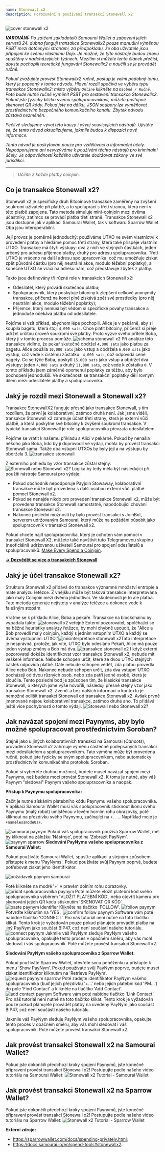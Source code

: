 ```yaml
---
name: Stonewall x2
description: Porozumění a používání transakcí Stonewall x2
---
```

![cover stonewall x2](assets/cover.webp)

***VAROVÁNÍ:** Po zatčení zakladatelů Samourai Wallet a zabavení jejich serverů 24. dubna fungují transakce Stonewallx2 pouze manuální výměnou PSBT mezi dotčenými stranami, za předpokladu, že oba uživatelé jsou připojeni ke svému vlastnímu Dojo. Je možné, že tyto nástroje budou znovu spuštěny v nadcházejících týdnech. Mezitím si můžete tento článek přečíst, abyste pochopili teoretické fungování Stonewallx2 a naučili se je provádět ručně.*

_Pokud zvažujete provést Stonewallx2 ručně, postup je velmi podobný tomu, který je popsaný v tomto návodu. Hlavní rozdíl spočívá ve výběru typu transakce Stonewallx2: místo výběru `Online` klikněte na `Osobně / Ručně`. Poté bude nutné ručně vyměnit PSBT pro sestavení transakce Stonewallx2. Pokud jste fyzicky blízko svému spolupracovníkovi, můžete postupně skenovat QR kódy. Pokud jste na dálku, JSON soubory lze vyměňovat prostřednictvím bezpečného komunikačního kanálu. Zbytek návodu zůstává nezměněn._

_Pečlivě sledujeme vývoj této kauzy i vývoj souvisejících nástrojů. Ujistěte se, že tento návod aktualizujeme, jakmile budou k dispozici nové informace._

_Tento návod je poskytován pouze pro vzdělávací a informační účely. Nepodporujeme ani nevyzýváme k používání těchto nástrojů pro kriminální účely. Je odpovědností každého uživatele dodržovat zákony ve své jurisdikci._

---

> *Učiňte z každé platby coinjoin.*

## Co je transakce Stonewall x2?

Stonewall x2 je specifický druh Bitcoinové transakce zaměřený na zvýšení soukromí uživatele při platbě, a to spoluprací s třetí stranou, která není v této platbě zapojena. Tato metoda simuluje mini-coinjoin mezi dvěma účastníky, zatímco se provádí platba třetí straně. Transakce Stonewall x2 jsou dostupné jak v aplikaci Samourai Wallet, tak v softwaru Sparrow Wallet. Oba jsou interoperabilní.

Její provoz je poměrně jednoduchý: používáme UTXO ve svém vlastnictví k provedení platby a hledáme pomoc třetí strany, která také přispěje vlastním UTXO. Transakce má čtyři výstupy: dva z nich ve stejných částkách, jeden určený pro adresu příjemce platby, druhý pro adresu spolupracovníka. Třetí UTXO je vráceno na další adresu spolupracovníka, což mu umožňuje získat zpět původní částku (pro něj neutrální akce, modulo těžební poplatky), a konečné UTXO se vrací na adresu nám, což představuje zbytek z platby.

Takto jsou definovány tři různé role v transakcích Stonewall x2:
- Odesílatel, který provádí skutečnou platbu;
- Spolupracovník, který poskytuje bitcoiny k zlepšení celkové anonymity transakce, přičemž na konci plně získává zpět své prostředky (pro něj neutrální akce, modulo těžební poplatky);
- Příjemce, který nemusí být vědom si specifické povahy transakce a jednoduše očekává platbu od odesílatele.

Pojďme si vzít příklad, abychom lépe pochopili. Alice je v pekárně, aby si koupila bagetu, která stojí `4,000 sats`. Chce platit bitcoiny, přičemž si přeje udržet určitou úroveň soukromí své platby. Proto vyzve svého přítele Boba, který jí v tomto procesu pomůže.
![schema stonewall x2](assets/en/1.webp)
Při analýze této transakce vidíme, že pekař skutečně obdržel `4,000 sats` jako platbu za bagetu. Alice použila `10,000 sats` jako vstup a obdržela `6,000 sats` jako výstup, což vede k čistému zůstatku `-4,000 sats`, což odpovídá ceně bagety. Co se týče Boba, poskytl `15,000 sats` jako vstup a obdržel dva výstupy: jeden `4,000 sats` a druhý `11,000 sats`, což vede k zůstatku `0`. V tomto příkladu jsem záměrně opomenul poplatky za těžbu, aby bylo pochopení jednodušší. Ve skutečnosti se transakční poplatky dělí rovným dílem mezi odesílatele platby a spolupracovníka.

## Jaký je rozdíl mezi Stonewall a Stonewall x2?

Transakce StonewallX2 funguje přesně jako transakce Stonewall, s tím rozdílem, že první je kolaborativní, zatímco druhá není. Jak jsme viděli, transakce Stonewall x2 zahrnuje účast třetí strany, která je externí vůči platbě, a která poskytne své bitcoiny k zvýšení soukromí transakce. V typické transakci Stonewall je role spolupracovníka převzata odesílatelem.

Pojďme se vrátit k našemu příkladu s Alicí v pekárně. Pokud by nenašla někoho jako Boba, kdo by ji doprovodil ve výdaji, mohla by provést transakci Stonewall sama. Takže oba vstupní UTXOs by byly její a na výstupu by obdržela 3.
![transakce stonewall](assets/en/2.webp)

Z externího pohledu by vzor transakce zůstal stejný.
![Stonewall nebo Stonewall x2?](assets/en/5.webp)
Logika by tedy měla být následující při použití nástroje Samourai pro výdaje:
- Pokud obchodník nepodporuje Payjoin Stowaway, kolaborativní transakce může být provedena s další osobou externí vůči platbě pomocí Stonewall x2.
- Pokud se nenajde nikdo pro provedení transakce Stonewall x2, může být provedena transakce Stonewall samostatně, napodobující chování transakce Stonewall x2.
- Nakonec poslední možností by bylo provést transakci s JoinBot, serverem udržovaným Samourai, který může na požádání působit jako spolupracovník v transakci Stonewall x2.

Pokud chcete najít spolupracovníka, který je ochoten vám pomoci v transakci Stonewall X2, můžete také navštívit tuto Telegramovou skupinu (neoficiální) udržovanou uživateli Samourai pro spojení odesílatelů a spolupracovníků: [Make Every Spend a Coinjoin](https://t.me/EverySpendACoinjoin).

[**-> Dozvědět se více o transakcích Stonewall**](https://planb.network/tutorials/privacy/stonewall)

## Jaký je účel transakce Stonewall x2?

Struktura Stonewall x2 přidává do transakce významné množství entropie a mate analýzu řetězce. Z vnějšku může být taková transakce interpretována jako malý Coinjoin mezi dvěma jednotlivci. Ve skutečnosti je to ale platba. Tato metoda generuje nejistoty v analýze řetězce a dokonce vede k falešným stopám.

Vraťme se k příkladu Alice, Boba a pekaře. Transakce na blockchainu by vypadala takto:
![stonewall x2 veřejně](assets/en/3.webp)
Externí pozorovatel, spoléhající se na běžné heuristiky analýzy řetězce, by mohl chybně usoudit, že "Alice a Bob provedli malý coinjoin, každý s jedním vstupním UTXO a každý se dvěma výstupními UTXO."![misinterpretace stonewall x2](assets/en/4.webp)Tato interpretace je nesprávná, protože, jak víte, UTXO bylo odesláno Pekaři, Alice má pouze jeden výstup změny a Bob má dva.
![transakce stonewall x2](assets/en/1.webp)
I když externí pozorovatel dokáže identifikovat vzor transakce Stonewall x2, nebude mít veškeré informace. Nebude schopen určit, které ze dvou UTXO stejných částek odpovídá platbě. Dále nebude schopen vědět, zda platbu provedla Alice nebo Bob. Nakonec nebude schopen určit, zda dva vstupní UTXO pocházejí od dvou různých osob, nebo zda patří jedné osobě, která je sloučila. Tento poslední bod je způsoben tím, že klasické transakce Stonewall, o kterých jsme výše hovořili, následují přesně stejný vzor jako transakce Stonewall x2. Zvenčí a bez dalších informací o kontextu je nemožné odlišit transakci Stonewall od transakce Stonewall x2. Avšak prvně jmenované nejsou kolaborativní transakce, zatímco druhé ano. To přidává ještě více pochybností o tomto výdaji.
![Stonewall nebo Stonewall x2?](assets/en/5.webp)

## Jak navázat spojení mezi Paynyms, aby bylo možné spolupracovat prostřednictvím Soroban?

Stejně jako u jiných kolaborativních transakcí na Samourai (*Cahoots*), provádění Stonewall x2 zahrnuje výměnu částečně podepsaných transakcí mezi odesílatelem a spolupracovníkem. Tato výměna může být provedena ručně, pokud jste fyzicky se svým spolupracovníkem, nebo automaticky prostřednictvím komunikačního protokolu Soroban.

Pokud si vyberete druhou možnost, budete muset navázat spojení mezi Paynyms, než budete moci provést Stonewall x2. K tomu je nutné, aby váš Paynym "sledoval" Paynym vašeho spolupracovníka a naopak.

**Přístup k Paynymu spolupracovníka:**

Začít je nutné získáním platebního kódu Paynymu vašeho spolupracovníka. V aplikaci Samourai Wallet musí váš spolupracovník stisknout ikonu svého Paynymu (malý robot) umístěnou v levém horním rohu obrazovky, poté kliknout na přezdívku svého Paynymu, začínající na `+...`. Například moje je `+namelessmode0aF`.

![samourai paynym](assets/notext/6.webp)
Pokud váš spolupracovník používá Sparrow Wallet, měl by kliknout na záložku 'Nástroje', poté na 'Zobrazit PayNym'.![paynym sparrow](assets/notext/7.webp)
**Sledování PayNymu vašeho spolupracovníka z Samourai Wallet:**

Pokud používáte Samourai Wallet, spusťte aplikaci a stejným způsobem přistupte k menu 'PayNyms'. Pokud používáte svůj Paynym poprvé, budete potřebovat získat jeho identifikátor.

![požadavek paynym samourai](assets/notext/8.webp)

Poté klikněte na modré '+' v pravém dolním rohu obrazovky.
![přidat spolupracovníka paynym](assets/notext/9.webp)
Poté můžete vložit platební kód svého spolupracovníka výběrem 'VLOŽIT PLATEBNÍ KÓD', nebo otevřít kameru pro skenování jejich QR kódu stisknutím 'SKENOVAT QR KÓD'.
![paste paynym identifier](assets/notext/10.webp)
Klikněte na tlačítko 'FOLLOW'.
![follow paynym](assets/notext/11.webp)
Potvrďte kliknutím na 'YES'.
![confirm follow paynym](assets/notext/12.webp)
Software vám poté nabídne tlačítko 'CONNECT'. Pro náš tutoriál není nutné na toto tlačítko klikat. Tento krok je vyžadován pouze pokud plánujete provádět platby na jiný PayNym jako součást BIP47, což není součástí našeho tutoriálu.
![connect paynym](assets/notext/13.webp)
Jakmile váš PayNym sleduje PayNym vašeho spolupracovníka, opakujte tento proces v opačném směru, aby vás mohl sledovat i váš spolupracovník. Poté můžete provést transakci Stonewall x2.

**Sledování PayNym vašeho spolupracovníka z Sparrow Wallet:**

Pokud používáte Sparrow Wallet, otevřete svou peněženku a přistupte k menu 'Show PayNym'. Pokud používáte svůj PayNym poprvé, budete muset získat identifikátor kliknutím na 'Retrieve PayNym'.
![request paynym sparrow](assets/notext/14.webp)
Poté zadejte identifikátor PayNym vašeho spolupracovníka (buď jejich přezdívku '+...' nebo jejich platební kód 'PM...') do pole 'Find Contact' a klikněte na tlačítko 'Add Contact'.
![add contact paynym](assets/notext/15.webp)
Software vám poté nabídne tlačítko 'Link Contact'. Pro náš tutoriál není nutné na toto tlačítko klikat. Tento krok je vyžadován pouze pokud plánujete provádět platby na uvedený PayNym jako součást BIP47, což není součástí našeho tutoriálu.

Jakmile váš PayNym sleduje PayNym vašeho spolupracovníka, opakujte tento proces v opačném směru, aby vás mohl sledovat i váš spolupracovník. Poté můžete provést transakci Stonewall x2.
## Jak provést transakci Stonewall x2 na Samourai Wallet?

Pokud jste dokončili předchozí kroky spojení Paynymů, jste konečně připraveni provést transakci Stonewall x2! Postupujte podle našeho video tutoriálu na Samourai Wallet:
![Stonewall x2 Tutorial - Samourai Wallet](https://youtu.be/89oYE1Hw3Fk?si=QTqUZ6IypiR6PPMr)

## Jak provést transakci Stonewall x2 na Sparrow Wallet?

Pokud jste dokončili předchozí kroky spojení Paynymů, jste konečně připraveni provést transakci Stonewall x2! Postupujte podle našeho video tutoriálu na Sparrow Wallet:
![Stonewall x2 Tutorial - Sparrow Wallet](https://youtu.be/mO3Xpp34Hhk?si=bfYiTl0Gxjs9sNQq)

**Externí zdroje:**
- https://sparrowwallet.com/docs/spending-privately.html;
- https://docs.samourai.io/en/spend-tools#stonewallx2.